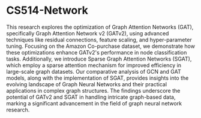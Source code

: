 # CS514-Network

This research explores the optimization of Graph Attention Networks (GAT), specifically Graph Attention Network v2 (GATv2), using advanced techniques like residual connections, feature scaling, and hyper-parameter tuning. Focusing on the Amazon Co-purchase dataset, we demonstrate how these optimizations enhance GATv2's performance in node classification tasks. Additionally, we introduce Sparse Graph Attention Networks (SGAT), which employ a sparse attention mechanism for improved efficiency in large-scale graph datasets. Our comparative analysis of GCN and GAT models, along with the implementation of SGAT, provides insights into the evolving landscape of Graph Neural Networks and their practical applications in complex graph structures. The findings underscore the potential of GATv2 and SGAT in handling intricate graph-based data, marking a significant advancement in the field of graph neural network research.
